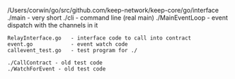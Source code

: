 /Users/corwin/go/src/github.com/keep-network/keep-core/go/interface
	./main - very short
	./cli - command line (real main)
	./MainEventLoop - event dispatch with the channels in it

	RelayInterface.go	- interface code to call into contract
	event.go			- event watch code
	callevent_test.go	- test program for ./

	./CallContract - old test code
	./WatchForEvent - old test code



